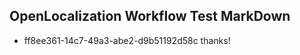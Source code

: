 ## OpenLocalization Workflow Test MarkDown
* ff8ee361-14c7-49a3-abe2-d9b51192d58c thanks!

<!--HONumber=Aug16_HO3-->


